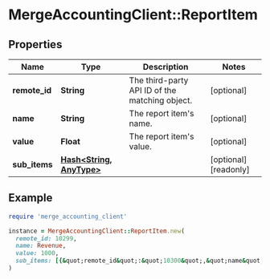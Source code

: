 # MergeAccountingClient::ReportItem

## Properties

| Name | Type | Description | Notes |
| ---- | ---- | ----------- | ----- |
| **remote_id** | **String** | The third-party API ID of the matching object. | [optional] |
| **name** | **String** | The report item&#39;s name. | [optional] |
| **value** | **Float** | The report item&#39;s value. | [optional] |
| **sub_items** | [**Hash&lt;String, AnyType&gt;**](AnyType.md) |  | [optional][readonly] |

## Example

```ruby
require 'merge_accounting_client'

instance = MergeAccountingClient::ReportItem.new(
  remote_id: 10299,
  name: Revenue,
  value: 1000,
  sub_items: [{&quot;remote_id&quot;:&quot;10300&quot;,&quot;name&quot;:&quot;Revenue - San Francisco&quot;,&quot;value&quot;:500,&quot;sub_items&quot;:[]},{&quot;remote_id&quot;:&quot;10301&quot;,&quot;name&quot;:&quot;Revenue - New York&quot;,&quot;value&quot;:500,&quot;sub_items&quot;:[]}]
)
```

